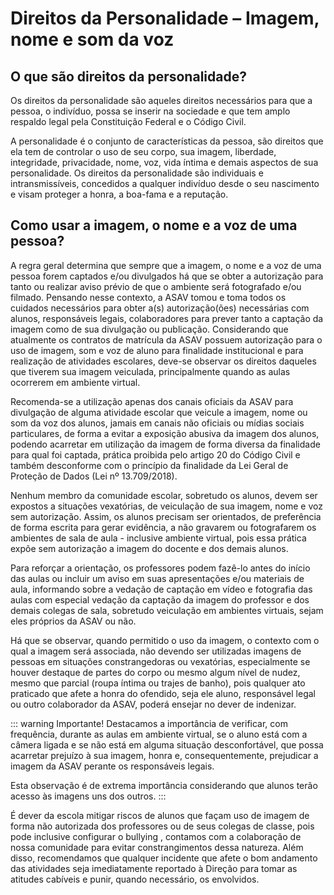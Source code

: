 # Direitos da Personalidade – Imagem, nome e som da voz

## O que são direitos da personalidade?

Os direitos da personalidade são aqueles direitos necessários para que a pessoa, o indivíduo, possa se inserir na sociedade e que tem amplo respaldo legal pela Constituição Federal  e o Código Civil. 

A personalidade é o conjunto de características da pessoa, são direitos que ela tem de controlar o uso de seu corpo, sua imagem, liberdade, integridade, privacidade, nome, voz, vida íntima e demais aspectos de sua personalidade. Os direitos da personalidade são individuais e intransmissíveis, concedidos a qualquer indivíduo desde o seu nascimento e visam proteger a honra, a boa-fama e a reputação.

## Como usar a imagem, o nome e a voz de uma pessoa?

A regra geral determina que sempre que a imagem, o nome e a voz de uma pessoa forem captados e/ou divulgados há que se obter a autorização para tanto ou realizar aviso prévio de que o ambiente será fotografado e/ou filmado. Pensando nesse contexto, a ASAV tomou e toma todos os cuidados necessários para obter a(s) autorização(ões) necessárias com alunos, responsáveis legais, colaboradores para prever tanto a captação da imagem como de sua divulgação ou publicação.
Considerando que atualmente os contratos de matrícula da ASAV possuem autorização para o uso de imagem, som e voz de aluno para finalidade institucional e para realização de atividades escolares, deve-se observar os direitos daqueles que tiverem sua imagem veiculada, principalmente quando as aulas ocorrerem em ambiente virtual.

Recomenda-se a utilização apenas dos canais oficiais da ASAV para divulgação de alguma atividade escolar que veicule a imagem, nome ou som da voz dos alunos, jamais em canais não oficiais ou mídias sociais particulares, de forma a evitar a exposição abusiva da imagem dos alunos, podendo acarretar em utilização da imagem de forma diversa da finalidade para qual foi captada, prática proibida pelo artigo 20 do Código Civil e também desconforme com o princípio da finalidade da Lei Geral de Proteção de Dados (Lei nº 13.709/2018).

Nenhum membro da comunidade escolar, sobretudo os alunos, devem ser expostos a situações vexatórias, de veiculação de sua imagem, nome e voz sem autorização. Assim, os alunos precisam ser orientados, de preferência de forma escrita para gerar evidência, a não gravarem ou fotografarem os ambientes de sala de aula - inclusive ambiente virtual, pois essa prática expõe sem autorização a imagem do docente e dos demais alunos. 

Para reforçar a orientação, os professores podem fazê-lo antes do início das aulas ou incluir um aviso  em suas apresentações e/ou materiais de aula, informando sobre a vedação de captação em vídeo e fotografia das aulas com especial vedação da captação da imagem do professor e dos demais colegas de sala, sobretudo veiculação em ambientes virtuais, sejam eles próprios da ASAV ou não.

Há que se observar, quando permitido o uso da imagem, o contexto com o qual a imagem será associada, não devendo ser utilizadas imagens de pessoas em situações constrangedoras ou vexatórias, especialmente se houver destaque de partes do corpo ou mesmo algum nível de nudez, mesmo que parcial (roupa íntima ou trajes de banho), pois qualquer ato praticado que afete a honra do ofendido, seja ele aluno, responsável legal ou outro colaborador da ASAV, poderá ensejar no dever de indenizar.

::: warning Importante!
Destacamos a importância de verificar, com frequência, durante as aulas em ambiente virtual, se o aluno está com a câmera ligada e se não está em alguma situação desconfortável, que possa acarretar prejuízo à sua imagem, honra e, consequentemente, prejudicar a imagem da ASAV perante os responsáveis legais.

Esta observação é de extrema importância considerando que alunos terão acesso às imagens uns dos outros. 
:::

É dever da escola mitigar riscos de alunos que façam uso de imagem de forma não autorizada dos professores ou de seus colegas de classe, pois pode inclusive configurar o bullying , contamos com a colaboração de nossa comunidade para evitar constrangimentos dessa natureza. Além disso, recomendamos que qualquer incidente que afete o bom andamento das atividades seja imediatamente reportado à Direção para tomar as atitudes cabíveis e punir, quando necessário, os envolvidos.
